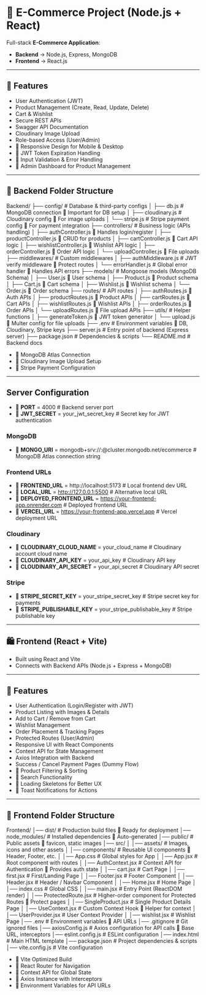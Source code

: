 # 🛒 E-Commerce Project (Node.js + React)

Full-stack **E-Commerce Application**:  
- **Backend** → Node.js, Express, MongoDB  
- **Frontend** → React.js  

---

## 🚀 Features
- User Authentication (JWT)  
- Product Management (Create, Read, Update, Delete)  
- Cart & Wishlist  
- Secure REST APIs  
- Swagger API Documentation  
- Cloudinary Image Upload  
- Role-based Access (User/Admin)  
- 🔹 Responsive Design for Mobile & Desktop  
- 🔹 JWT Token Expiration Handling  
- 🔹 Input Validation & Error Handling  
- 🔹 Admin Dashboard for Product Management  

---

## 📂 Backend Folder Structure
Backend/
├── config/ # Database & third-party configs
│ ├── db.js # MongoDB connection 🔹 Important for DB setup
│ ├── cloudinary.js # Cloudinary config 🔹 For image uploads
│ └── stripe.js # Stripe payment config 🔹 For payment integration
├── controllers/ # Business logic (APIs handling)
│ ├── authController.js 🔹 Handles login/register
│ ├── productController.js 🔹 CRUD for products
│ ├── cartController.js 🔹 Cart API logic
│ ├── wishlistController.js 🔹 Wishlist API logic
│ ├── orderController.js 🔹 Order API logic
│ └── uploadController.js 🔹 File uploads
├── middlewares/ # Custom middlewares
│ ├── authMiddleware.js # JWT verify middleware 🔹 Protect routes
│ └── errorHandler.js # Global error handler 🔹 Handles API errors
├── models/ # Mongoose models (MongoDB Schema)
│ ├── User.js 🔹 User schema
│ ├── Product.js 🔹 Product schema
│ ├── Cart.js 🔹 Cart schema
│ ├── Wishlist.js 🔹 Wishlist schema
│ └── Order.js 🔹 Order schema
├── routes/ # API routes
│ ├── authRoutes.js 🔹 Auth APIs
│ ├── productRoutes.js 🔹 Product APIs
│ ├── cartRoutes.js 🔹 Cart APIs
│ ├── wishlistRoutes.js 🔹 Wishlist APIs
│ ├── orderRoutes.js 🔹 Order APIs
│ └── uploadRoutes.js 🔹 File upload APIs
├── utils/ # Helper functions
│ ├── generateToken.js 🔹 JWT token generator
│ └── upload.js 🔹 Multer config for file uploads
├── .env # Environment variables 🔹 DB, Cloudinary, Stripe keys
├── server.js # Entry point of backend (Express server)
├── package.json # Dependencies & scripts
└── README.md # Backend docs


- 🔹 MongoDB Atlas Connection  
- 🔹 Cloudinary Image Upload Setup  
- 🔹 Stripe Payment Configuration  

---

## Server Configuration

- 🔹 **PORT** = 4000  # Backend server port
- 🔹 **JWT_SECRET** = your_jwt_secret_key  # Secret key for JWT authentication

### MongoDB
- 🔹 **MONGO_URI** = mongodb+srv://<username>:<password>@cluster.mongodb.net/ecommerce  # MongoDB Atlas connection string

### Frontend URLs
- 🔹 **FRONTEND_URL** = http://localhost:5173  # Local frontend dev URL
- 🔹 **LOCAL_URL** = http://127.0.0.1:5500    # Alternative local URL
- 🔹 **DEPLOYED_FRONTEND_URL** = https://your-frontend-app.onrender.com  # Deployed frontend URL
- 🔹 **VERCEL_URL** = https://your-frontend-app.vercel.app  # Vercel deployment URL

### Cloudinary
- 🔹 **CLOUDINARY_CLOUD_NAME** = your_cloud_name  # Cloudinary account cloud name
- 🔹 **CLOUDINARY_API_KEY** = your_api_key        # Cloudinary API key
- 🔹 **CLOUDINARY_API_SECRET** = your_api_secret  # Cloudinary API secret

### Stripe
- 🔹 **STRIPE_SECRET_KEY** = your_stripe_secret_key  # Stripe secret key for payments
- 🔹 **STRIPE_PUBLISHABLE_KEY** = your_stripe_publishable_key  # Stripe publishable key



---

## 🛍️ Frontend (React + Vite)

- Built using React and Vite  
- Connects with Backend APIs (Node.js + Express + MongoDB)  

---

## 🚀 Features
- User Authentication (Login/Register with JWT)  
- Product Listing with Images & Details  
- Add to Cart / Remove from Cart  
- Wishlist Management  
- Order Placement & Tracking Pages  
- Protected Routes (User/Admin)  
- Responsive UI with React Components  
- Context API for State Management  
- Axios Integration with Backend  
- Success / Cancel Payment Pages (Dummy Flow)  
- 🔹 Product Filtering & Sorting  
- 🔹 Search Functionality  
- 🔹 Loading Skeletons for Better UX  
- 🔹 Toast Notifications for Actions  

---

## 📂 Frontend Folder Structure


Frontend/
│── dist/ # Production build files 🔹 Ready for deployment
│── node_modules/ # Installed dependencies 🔹 Auto-generated
│── public/ # Public assets 🔹 favicon, static images
│── src/
│ │── assets/ # Images, icons and other assets
│ │── components/ # Reusable UI components 🔹 Header, Footer, etc.
│ │── App.css # Global styles for App
│ │── App.jsx # Root component with routes
│ │── AuthContext.jsx # Context API for Authentication 🔹 Provides auth state
│ │── cart.jsx # Cart Page
│ │── first.jsx # First/Landing Page
│ │── Footer.jsx # Footer Component
│ │── Header.jsx # Header / Navbar Component
│ │── Home.jsx # Home Page
│ │── index.css # Global CSS
│ │── main.jsx # Entry Point (ReactDOM render)
│ │── ProtectedRoute.jsx # Higher-order component for Protected Routes 🔹 Protect pages
│ │── SingleProduct.jsx # Single Product Details Page
│ │── UseContext.jsx # Custom Context Hook 🔹 Helper for context
│ │── UserProvider.jsx # User Context Provider
│ │── wishlist.jsx # Wishlist Page
│── .env # Environment variables 🔹 API URLs
│── .gitignore # Git ignored files
│── axiosConfig.js # Axios configuration for API calls 🔹 Base URL, interceptors
│── eslint.config.js # ESLint configuration
│── index.html # Main HTML template
│── package.json # Project dependencies & scripts
│── vite.config.js # Vite configuration


- 🔹 Vite Optimized Build  
- 🔹 React Router for Navigation  
- 🔹 Context API for Global State  
- 🔹 Axios Instance with Interceptors  
- 🔹 Environment Variables for API URLs  


